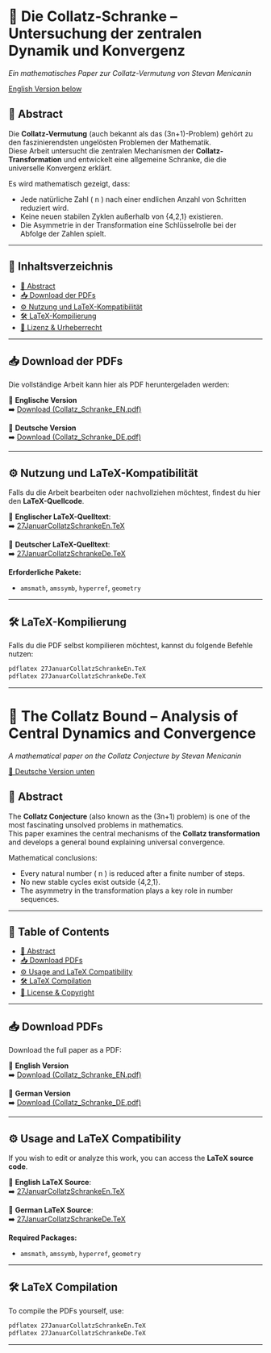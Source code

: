 # 📘 Die Collatz-Schranke – Untersuchung der zentralen Dynamik und Konvergenz

_Ein mathematisches Paper zur Collatz-Vermutung von Stevan Menicanin_

[English Version below](#-the-collatz-bound--analysis-of-central-dynamics-and-convergence)

## 📜 Abstract

Die **Collatz-Vermutung** (auch bekannt als das (3n+1)-Problem) gehört zu den faszinierendsten ungelösten Problemen der Mathematik.  
Diese Arbeit untersucht die zentralen Mechanismen der **Collatz-Transformation** und entwickelt eine allgemeine Schranke, die die universelle Konvergenz erklärt.

Es wird mathematisch gezeigt, dass:

- Jede natürliche Zahl \( n \) nach einer endlichen Anzahl von Schritten reduziert wird.
- Keine neuen stabilen Zyklen außerhalb von {4,2,1} existieren.
- Die Asymmetrie in der Transformation eine Schlüsselrolle bei der Abfolge der Zahlen spielt.

---

## 📂 Inhaltsverzeichnis

- [📜 Abstract](#-abstract)
- [📥 Download der PDFs](#-download-der-pdfs)
- [⚙️ Nutzung und LaTeX-Kompatibilität](#️-nutzung-und-latex-kompatibilität)
- [🛠️ LaTeX-Kompilierung](#️-latex-kompilierung)
- [🔏 Lizenz & Urheberrecht](#-lizenz--urheberrecht)

---

## 📥 **Download der PDFs**

Die vollständige Arbeit kann hier als PDF heruntergeladen werden:

📄 **Englische Version**  
➡️ [Download (Collatz_Schranke_EN.pdf)](https://github.com/Clickybunty/Collatz/blob/main/27JanuarCollatzSchrankeEn.pdf)

📄 **Deutsche Version**  
➡️ [Download (Collatz_Schranke_DE.pdf)](https://github.com/Clickybunty/Collatz/blob/main/27JanuarCollatzSchrankeDe.pdf)

---

## ⚙️ **Nutzung und LaTeX-Kompatibilität**

Falls du die Arbeit bearbeiten oder nachvollziehen möchtest, findest du hier den **LaTeX-Quellcode**.

📜 **Englischer LaTeX-Quelltext**:  
➡️ [27JanuarCollatzSchrankeEn.TeX](https://github.com/Clickybunty/Collatz/blob/main/27JanuarCollatzSchrankeEn.TeX)

📜 **Deutscher LaTeX-Quelltext**:  
➡️ [27JanuarCollatzSchrankeDe.TeX](https://github.com/Clickybunty/Collatz/blob/main/27JanuarCollatzSchrankeDe.TeX)

**Erforderliche Pakete:**

- `amsmath`, `amssymb`, `hyperref`, `geometry`

---

## 🛠️ **LaTeX-Kompilierung**

Falls du die PDF selbst kompilieren möchtest, kannst du folgende Befehle nutzen:

```sh
pdflatex 27JanuarCollatzSchrankeEn.TeX
pdflatex 27JanuarCollatzSchrankeDe.TeX
```

---

# 📘 The Collatz Bound – Analysis of Central Dynamics and Convergence

_A mathematical paper on the Collatz Conjecture by Stevan Menicanin_

[🔗 Deutsche Version unten](#-die-collatz-schranke--untersuchung-der-zentralen-dynamik-und-konvergenz)

## 📜 Abstract

The **Collatz Conjecture** (also known as the (3n+1) problem) is one of the most fascinating unsolved problems in mathematics.  
This paper examines the central mechanisms of the **Collatz transformation** and develops a general bound explaining universal convergence.

Mathematical conclusions:

- Every natural number \( n \) is reduced after a finite number of steps.
- No new stable cycles exist outside {4,2,1}.
- The asymmetry in the transformation plays a key role in number sequences.

---

## 📂 Table of Contents

- [📜 Abstract](#-abstract)
- [📥 Download PDFs](#-download-pdfs)
- [⚙️ Usage and LaTeX Compatibility](#️-usage-and-latex-compatibility)
- [🛠️ LaTeX Compilation](#️-latex-compilation)
- [🔏 License & Copyright](#-license--copyright)

---

## 📥 **Download PDFs**

Download the full paper as a PDF:

📄 **English Version**  
➡️ [Download (Collatz_Schranke_EN.pdf)](https://github.com/Clickybunty/Collatz/blob/main/27JanuarCollatzSchrankeEn.pdf)

📄 **German Version**  
➡️ [Download (Collatz_Schranke_DE.pdf)](https://github.com/Clickybunty/Collatz/blob/main/27JanuarCollatzSchrankeDe.pdf)

---

## ⚙️ **Usage and LaTeX Compatibility**

If you wish to edit or analyze this work, you can access the **LaTeX source code**.

📜 **English LaTeX Source**:  
➡️ [27JanuarCollatzSchrankeEn.TeX](https://github.com/Clickybunty/Collatz/blob/main/27JanuarCollatzSchrankeEn.TeX)

📜 **German LaTeX Source**:  
➡️ [27JanuarCollatzSchrankeDe.TeX](https://github.com/Clickybunty/Collatz/blob/main/27JanuarCollatzSchrankeDe.TeX)

**Required Packages:**

- `amsmath`, `amssymb`, `hyperref`, `geometry`

---

## 🛠️ **LaTeX Compilation**

To compile the PDFs yourself, use:

```sh
pdflatex 27JanuarCollatzSchrankeEn.TeX
pdflatex 27JanuarCollatzSchrankeDe.TeX
```

---
